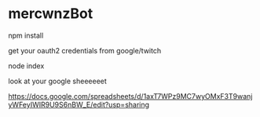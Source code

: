 # mercwnzBot
npm install

get your oauth2 credentials from google/twitch

node index

look at your google sheeeeeet

https://docs.google.com/spreadsheets/d/1axT7WPz9MC7wyOMxF3T9wanjyWFeyIWIR9U9S6nBW_E/edit?usp=sharing
